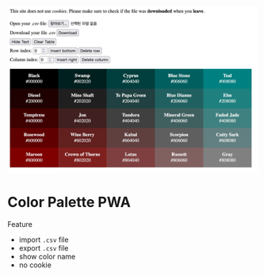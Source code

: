 ![screenshot](/README/screenshot.webp)

# Color Palette PWA

Feature

- import `.csv` file
- export `.csv` file
- show color name
- no cookie
